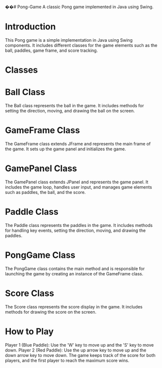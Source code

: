 ��#   P o n g - G a m e 
 
A classic Pong game implemented in Java using Swing.    


# Introduction
This Pong game is a simple implementation in Java using Swing components. It includes different classes for the game elements such as the ball, paddles, game frame, and score tracking.


# Classes
# Ball Class
The Ball class represents the ball in the game. It includes methods for setting the direction, moving, and drawing the ball on the screen.


# GameFrame Class
The GameFrame class extends JFrame and represents the main frame of the game. It sets up the game panel and initializes the game.


# GamePanel Class
The GamePanel class extends JPanel and represents the game panel. It includes the game loop, handles user input, and manages game elements such as paddles, the ball, and the score.


# Paddle Class
The Paddle class represents the paddles in the game. It includes methods for handling key events, setting the direction, moving, and drawing the paddles.


# PongGame Class
The PongGame class contains the main method and is responsible for launching the game by creating an instance of the GameFrame class.


# Score Class
The Score class represents the score display in the game. It includes methods for drawing the score on the screen.


# How to Play
Player 1 (Blue Paddle): Use the 'W' key to move up and the 'S' key to move down.
Player 2 (Red Paddle): Use the up arrow key to move up and the down arrow key to move down.
The game keeps track of the score for both players, and the first player to reach the maximum score wins.
